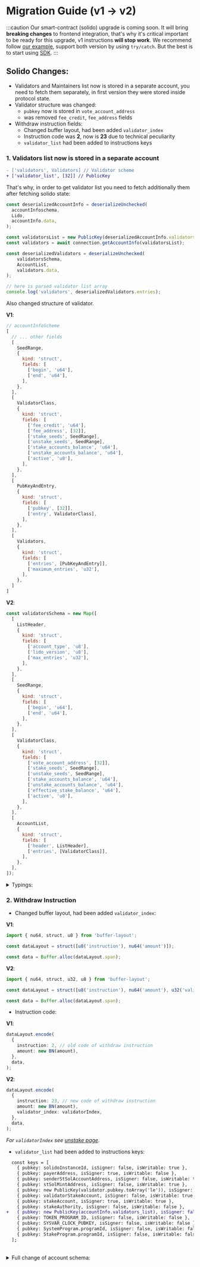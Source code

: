 # Migration Guide (v1 → v2)

:::caution
Our smart-contract (solido) upgrade is coming soon. It will bring **breaking changes** to frontend integration, that's why it's critical
important to be ready for this upgrade, v1 instructions **will stop work**. We recommend follow [our example](https://github.com/lidofinance/solido-sdk/blob/b1ab2a4f5e58e7f08e1d0965d9d83f867f9ce958/src/unstake/getAccountInfo.ts#L469-L516),
support both version by using `try/catch`. But the best is to start using [SDK](/frontend-integration/sdk).
:::

## Solido Changes:
- Validators and Maintainers list now is stored in a separate account, you need to fetch them separately, in first version they were stored inside protocol state.
- Validator structure was changed:
  - `pubkey` now is stored in `vote_account_address`
  - was removed `fee_credit`, `fee_address` fields
- Withdraw instruction fields:
  - Changed buffer layout, had been added `validator_index`
  - Instruction code was **2**, now is **23** due to technical peculiarity
  - `validator_list` had been added to instructions keys


### 1. Validators list now is stored in a separate account
```diff
- ['validators', Validators] // Validator scheme
+ ['validator_list', [32]] // PublicKey
```

That's why, in order to get validator list you need to fetch additionally them after fetching solido state:
```ts
const deserializedAccountInfo = deserializeUnchecked(
  accountInfoschema,
  Lido,
  accountInfo.data,
);

const validatorsList = new PublicKey(deserializedAccountInfo.validators_list);
const validators = await connection.getAccountInfo(validatorsList);

const deserializedValidators = deserializeUnchecked(
    validatorsSchema,
    AccountList,
    validators.data,
);

// here is parsed validator list array
console.log('validators', deserializedValidators.entries);
```

Also changed structure of validator. 

**V1**:
```javascript
// accountInfoScheme
[
  // ... other fields
  [
    SeedRange,
    {
      kind: 'struct',
      fields: [
        ['begin', 'u64'],
        ['end', 'u64'],
      ],
    },
  ],
  [
    ValidatorClass,
    {
      kind: 'struct',
      fields: [
        ['fee_credit', 'u64'],
        ['fee_address', [32]],
        ['stake_seeds', SeedRange],
        ['unstake_seeds', SeedRange],
        ['stake_accounts_balance', 'u64'],
        ['unstake_accounts_balance', 'u64'],
        ['active', 'u8'],
      ],
    },
  ],
  [
    PubKeyAndEntry,
    {
      kind: 'struct',
      fields: [
        ['pubkey', [32]],
        ['entry', ValidatorClass],
      ],
    },
  ],
  [
    Validators,
    {
      kind: 'struct',
      fields: [
        ['entries', [PubKeyAndEntry]],
        ['maximum_entries', 'u32'],
      ],
    },
  ]
]
```

**V2**:
```javascript
const validatorsSchema = new Map([
  [
    ListHeader,
    {
      kind: 'struct',
      fields: [
        ['account_type', 'u8'],
        ['lido_version', 'u8'],
        ['max_entries', 'u32'],
      ],
    },
  ],
  [
    SeedRange,
    {
      kind: 'struct',
      fields: [
        ['begin', 'u64'],
        ['end', 'u64'],
      ],
    },
  ],
  [
    ValidatorClass,
    {
      kind: 'struct',
      fields: [
        ['vote_account_address', [32]],
        ['stake_seeds', SeedRange],
        ['unstake_seeds', SeedRange],
        ['stake_accounts_balance', 'u64'],
        ['unstake_accounts_balance', 'u64'],
        ['effective_stake_balance', 'u64'],
        ['active', 'u8'],
      ],
    },
  ],
  [
    AccountList,
    {
      kind: 'struct',
      fields: [
        ['header', ListHeader],
        ['entries', [ValidatorClass]],
      ],
    },
  ],
]);
```

<details>
  <summary>Typings:</summary>

**V1**:
```ts
type Validator = {
  entry: {
    vote_account_address: PublicKey;
    stake_seeds: SeedRange;
    unstake_seeds: SeedRange;
    stake_accounts_balance: BN;
    unstake_accounts_balance: BN;
    effective_stake_balance: BN;
    active: boolean;
  };
  pubkey: PublicKey;
};

type AccountInfo = {
 // other fields
  validators: {
    entries: Validator[];
  };
};
```

**V2**:
```ts
type Validator = {
  vote_account_address: PublicKey;
  stake_seeds: SeedRange;
  unstake_seeds: SeedRange;
  stake_accounts_balance: BN;
  unstake_accounts_balance: BN;
  effective_stake_balance: BN;
  active: boolean;
};

type ValidatorsList = {
  header: ListHeader;
  entries: Validator[];
};
```
</details>

### 2. Withdraw Instruction

- Changed buffer layout, had been added `validator_index`:

**V1**:
```javascript
import { nu64, struct, u8 } from 'buffer-layout';

const dataLayout = struct([u8('instruction'), nu64('amount')]);

const data = Buffer.alloc(dataLayout.span);
```

**V2**:
```javascript
import { nu64, struct, u32, u8 } from 'buffer-layout';

const dataLayout = struct([u8('instruction'), nu64('amount'), u32('validator_index')]);

const data = Buffer.alloc(dataLayout.span);
```

- Instruction code:

**V1**:
```ts
dataLayout.encode(
  {
    instruction: 2, // old code of withdraw instruction
    amount: new BN(amount),
  },
  data,
);
```

**V2**:
```ts
dataLayout.encode(
  {
    instruction: 23, // new code of withdraw instruction
    amount: new BN(amount),
    validator_index: validatorIndex,
  },
  data,
);
```
*For `validatorIndex` see [unstake page](/frontend-integration/manual-instructions/unstake#step-4-create-withdraw-instruction).*

- `validator_list` had been added to instructions keys:

```diff
  const keys = [
    { pubkey: solidoInstanceId, isSigner: false, isWritable: true },
    { pubkey: payerAddress, isSigner: true, isWritable: false },
    { pubkey: senderStSolAccountAddress, isSigner: false, isWritable: true },
    { pubkey: stSolMintAddress, isSigner: false, isWritable: true },
    { pubkey: new PublicKey(validator.pubkey.toArray('le')), isSigner: false, isWritable: false },
    { pubkey: validatorStakeAccount, isSigner: false, isWritable: true },
    { pubkey: stakeAccount, isSigner: true, isWritable: true },
    { pubkey: stakeAuthority, isSigner: false, isWritable: false },
+   { pubkey: new PublicKey(accountInfo.validators_list), isSigner: false, isWritable: true },
    { pubkey: TOKEN_PROGRAM_ID, isSigner: false, isWritable: false },
    { pubkey: SYSVAR_CLOCK_PUBKEY, isSigner: false, isWritable: false },
    { pubkey: SystemProgram.programId, isSigner: false, isWritable: false },
    { pubkey: StakeProgram.programId, isSigner: false, isWritable: false },
  ];
```

<br />

<details>
  <summary>Full change of account schema:</summary>

```diff
  const schema = new Map([
    [
      ExchangeRate,
      {
        kind: 'struct',
        fields: [
          ['computed_in_epoch', 'u64'],
          ['st_sol_supply', 'u64'],
          ['sol_balance', 'u64'],
        ],
      },
    ],
    [
      LamportsHistogram,
      {
        kind: 'struct',
        fields: [
          ['counts1', 'u64'],
          ['counts2', 'u64'],
          ['counts3', 'u64'],
          ['counts4', 'u64'],
          ['counts5', 'u64'],
          ['counts6', 'u64'],
          ['counts7', 'u64'],
          ['counts8', 'u64'],
          ['counts9', 'u64'],
          ['counts10', 'u64'],
          ['counts11', 'u64'],
          ['counts12', 'u64'],
          ['total', 'u64'],
        ],
      },
    ],
    [
      WithdrawMetric,
      {
        kind: 'struct',
        fields: [
          ['total_st_sol_amount', 'u64'],
          ['total_sol_amount', 'u64'],
          ['count', 'u64'],
        ],
      },
    ],
    [
      Metrics,
      {
        kind: 'struct',
        fields: [
          ['fee_treasury_sol_total', 'u64'],
          ['fee_validation_sol_total', 'u64'],
          ['fee_developer_sol_total', 'u64'],
          ['st_sol_appreciation_sol_total', 'u64'],
          ['fee_treasury_st_sol_total', 'u64'],
          ['fee_validation_st_sol_total', 'u64'],
          ['fee_developer_st_sol_total', 'u64'],
          ['deposit_amount', LamportsHistogram],
          ['withdraw_amount', WithdrawMetric],
        ],
      },
    ],
-    [
-      SeedRange,
-      {
-        kind: 'struct',
-        fields: [
-          ['begin', 'u64'],
-          ['end', 'u64'],
-        ],
-      },
-    ],
-    [
-      Validator,
-      {
-        kind: 'struct',
-        fields: [
-          ['fee_credit', 'u64'],
-          ['fee_address', 'u256'],
-          ['stake_seeds', SeedRange],
-          ['unstake_seeds', SeedRange],
-          ['stake_accounts_balance', 'u64'],
-          ['unstake_accounts_balance', 'u64'],
-          ['active', 'u8'],
-        ],
-      },
-    ],
-    [
-      PubKeyAndEntry,
-      {
-        kind: 'struct',
-        fields: [
-          ['pubkey', 'u256'],
-          ['entry', Validator],
-        ],
-      },
-    ],
-    [
-      PubKeyAndEntryMaintainer,
-      {
-        kind: 'struct',
-        fields: [
-          ['pubkey', 'u256'],
-          ['entry', [0]],
-        ],
-      },
-    ],
    [
      RewardDistribution,
      {
        kind: 'struct',
        fields: [
          ['treasury_fee', 'u32'],
-          ['validation_fee', 'u32'],
          ['developer_fee', 'u32'],
          ['st_sol_appreciation', 'u32'],
        ],
      },
    ],
    [
      FeeRecipients,
      {
        kind: 'struct',
        fields: [
-          ['treasury_account', 'u256'],
+          ['treasury_account', [32]],
-          ['developer_account', 'u256'],
+          ['developer_account', [32]],
        ],
      },
    ],
-    [
-      Validators,
-      {
-        kind: 'struct',
-        fields: [
-          ['entries', [PubKeyAndEntry]],
-          ['maximum_entries', 'u32'],
-        ],
-      },
-    ],
-    [
-      Maintainers,
-      {
-        kind: 'struct',
-        fields: [
-          ['entries', [PubKeyAndEntryMaintainer]],
-          ['maximum_entries', 'u32'],
-        ],
-      },
-    ],
    [
      Lido,
      {
        kind: 'struct',
        fields: [
+          ['account_type', 'u8'],

          ['lido_version', 'u8'],

-          ['manager', 'u256'],
+          ['manager', [32]],

-          ['st_sol_mint', 'u256'],
+          ['st_sol_mint', [32]],

          ['exchange_rate', ExchangeRate],

          ['sol_reserve_authority_bump_seed', 'u8'],
          ['stake_authority_bump_seed', 'u8'],
          ['mint_authority_bump_seed', 'u8'],
          ['rewards_withdraw_authority_bump_seed', 'u8'],

          ['reward_distribution', RewardDistribution],

          ['fee_recipients', FeeRecipients],

          ['metrics', Metrics],

-          ['validators', Validators],
+          ['validator_list', [32]],

-          ['maintainers', Maintainers],
+          ['maintainer_list', [32]],

+          ['max_commission_percentage', 'u8'],
        ],
      },
    ],
  ]);
  
+ const validatorsSchema = new Map([
+   [
+     ListHeader,
+     {
+       kind: 'struct',
+       fields: [
+         ['account_type', 'u8'],
+         ['lido_version', 'u8'],
+         ['max_entries', 'u32'],
+       ],
+     },
+   ],
+   [
+     SeedRange,
+     {
+       kind: 'struct',
+       fields: [
+         ['begin', 'u64'],
+         ['end', 'u64'],
+       ],
+     },
+   ],
+   [
+     ValidatorClass,
+     {
+       kind: 'struct',
+       fields: [
+         ['vote_account_address', [32]],
+         ['stake_seeds', SeedRange],
+         ['unstake_seeds', SeedRange],
+         ['stake_accounts_balance', 'u64'],
+         ['unstake_accounts_balance', 'u64'],
+         ['effective_stake_balance', 'u64'],
+         ['active', 'u8'],
+       ],
+     },
+   ],
+   [
+     AccountList,
+     {
+       kind: 'struct',
+       fields: [
+         ['header', ListHeader],
+         ['entries', [ValidatorClass]],
+       ],
+     },
+   ],
+ ]);
```

</details>
